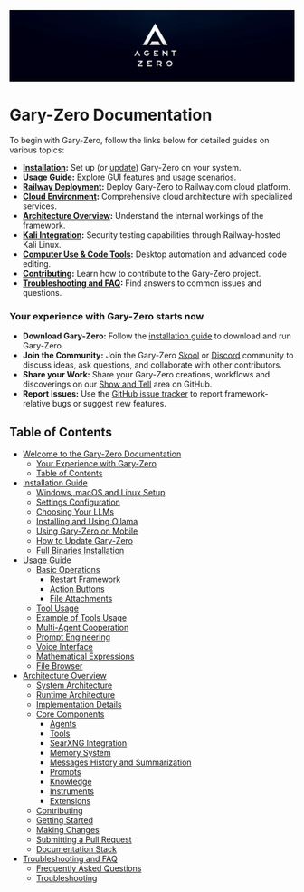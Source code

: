 ![Gary-Zero Logo](res/header.png)

# Gary-Zero Documentation

To begin with Gary-Zero, follow the links below for detailed guides on various topics:

- **[Installation](installation.md):** Set up (or [update](installation.md#how-to-update-gary-zero)) Gary-Zero on your system.
- **[Usage Guide](usage.md):** Explore GUI features and usage scenarios.
- **[Railway Deployment](railway-deployment.md):** Deploy Gary-Zero to Railway.com cloud platform.
- **[Cloud Environment](CLOUD_ENVIRONMENT.md):** Comprehensive cloud architecture with specialized services.
- **[Architecture Overview](architecture.md):** Understand the internal workings of the framework.
- **[Kali Integration](KALI_INTEGRATION.md):** Security testing capabilities through Railway-hosted Kali Linux.
- **[Computer Use & Code Tools](tools/anthropic-computer-use-claude-code.md):** Desktop automation and advanced code editing.
- **[Contributing](contribution.md):** Learn how to contribute to the Gary-Zero project.
- **[Troubleshooting and FAQ](troubleshooting.md):** Find answers to common issues and questions.

### Your experience with Gary-Zero starts now

- **Download Gary-Zero:** Follow the [installation guide](installation.md) to download and run Gary-Zero.
- **Join the Community:** Join the Gary-Zero [Skool](https://www.skool.com/gary-zero) or [Discord](https://discord.gg/Z2tun2N3) community to discuss ideas, ask questions, and collaborate with other contributors.
- **Share your Work:** Share your Gary-Zero creations, workflows and discoverings on our [Show and Tell](https://github.com/frdel/gary-zero/discussions/categories/show-and-tell) area on GitHub.
- **Report Issues:** Use the [GitHub issue tracker](https://github.com/frdel/gary-zero/issues) to report framework-relative bugs or suggest new features.


## Table of Contents

- [Welcome to the Gary-Zero Documentation](#gary-zero-documentation)
  - [Your Experience with Gary-Zero](#your-experience-with-gary-zero-starts-now)
  - [Table of Contents](#table-of-contents)
- [Installation Guide](installation.md)
  - [Windows, macOS and Linux Setup](installation.md#windows-macos-and-linux-setup-guide)
  - [Settings Configuration](installation.md#settings-configuration)
  - [Choosing Your LLMs](installation.md#choosing-your-llms)
  - [Installing and Using Ollama](installation.md#installing-and-using-ollama-local-models)
  - [Using Gary-Zero on Mobile](installation.md#using-gary-zero-on-your-mobile-device)
  - [How to Update Gary-Zero](installation.md#how-to-update-gary-zero)
  - [Full Binaries Installation](installation.md#in-depth-guide-for-full-binaries-installation)
- [Usage Guide](usage.md)
  - [Basic Operations](usage.md#basic-operations)
    - [Restart Framework](usage.md#restart-framework)
    - [Action Buttons](usage.md#action-buttons)
    - [File Attachments](usage.md#file-attachments)
  - [Tool Usage](usage.md#tool-usage)
  - [Example of Tools Usage](usage.md#example-of-tools-usage-web-search-and-code-execution)
  - [Multi-Agent Cooperation](usage.md#multi-agent-cooperation)
  - [Prompt Engineering](usage.md#prompt-engineering)
  - [Voice Interface](usage.md#voice-interface)
  - [Mathematical Expressions](usage.md#mathematical-expressions)
  - [File Browser](usage.md#file-browser)
- [Architecture Overview](architecture.md)
  - [System Architecture](architecture.md#system-architecture)
  - [Runtime Architecture](architecture.md#runtime-architecture)
  - [Implementation Details](architecture.md#implementation-details)
  - [Core Components](architecture.md#core-components)
    - [Agents](architecture.md#1-agents)
    - [Tools](architecture.md#2-tools)
    - [SearXNG Integration](architecture.md#searxng-integration)
    - [Memory System](architecture.md#3-memory-system)
    - [Messages History and Summarization](archicture.md#messages-history-and-summarization)
    - [Prompts](architecture.md#4-prompts)
    - [Knowledge](architecture.md#5-knowledge)
    - [Instruments](architecture.md#6-instruments)
    - [Extensions](architecture.md#7-extensions)
  - [Contributing](contribution.md)
  - [Getting Started](contribution.md#getting-started)
  - [Making Changes](contribution.md#making-changes)
  - [Submitting a Pull Request](contribution.md#submitting-a-pull-request)
  - [Documentation Stack](contribution.md#documentation-stack)
- [Troubleshooting and FAQ](troubleshooting.md)
  - [Frequently Asked Questions](troubleshooting.md#frequently-asked-questions)
  - [Troubleshooting](troubleshooting.md#troubleshooting)
